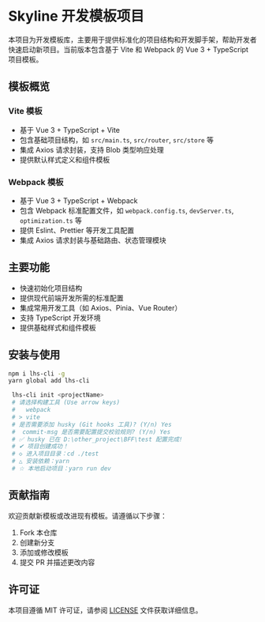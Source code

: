 # Skyline 开发模板项目

本项目为开发模板库，主要用于提供标准化的项目结构和开发脚手架，帮助开发者快速启动新项目。当前版本包含基于 Vite 和 Webpack 的 Vue 3 + TypeScript 项目模板。

## 模板概览

### Vite 模板
- 基于 Vue 3 + TypeScript + Vite
- 包含基础项目结构，如 `src/main.ts`, `src/router`, `src/store` 等
- 集成 Axios 请求封装，支持 Blob 类型响应处理
- 提供默认样式定义和组件模板

### Webpack 模板
- 基于 Vue 3 + TypeScript + Webpack
- 包含 Webpack 标准配置文件，如 `webpack.config.ts`, `devServer.ts`, `optimization.ts` 等
- 提供 Eslint、Prettier 等开发工具配置
- 集成 Axios 请求封装与基础路由、状态管理模块

## 主要功能

- 快速初始化项目结构
- 提供现代前端开发所需的标准配置
- 集成常用开发工具（如 Axios、Pinia、Vue Router）
- 支持 TypeScript 开发环境
- 提供基础样式和组件模板

## 安装与使用
   ```bash
   npm i lhs-cli -g
   yarn global add lhs-cli 
   ```
   ```bash
    lhs-cli init <projectName>
    # 请选择构建工具 (Use arrow keys)
    #   webpack
    # > vite
    # 是否需要添加 husky (Git hooks 工具)? (Y/n) Yes
    #  commit-msg 是否需要配置提交校验规则? (Y/n) Yes
    # ✅ husky 已在 D:\other_project\BFF\test 配置完成!
    # ✔ 项目创建成功！
    # ◇ 进入项目目录：cd ./test
    # △ 安装依赖：yarn
    # ☆ 本地启动项目：yarn run dev

   ```

## 贡献指南

欢迎贡献新模板或改进现有模板。请遵循以下步骤：
1. Fork 本仓库
2. 创建新分支
3. 添加或修改模板
4. 提交 PR 并描述更改内容

## 许可证

本项目遵循 MIT 许可证，请参阅 [LICENSE](LICENSE) 文件获取详细信息。